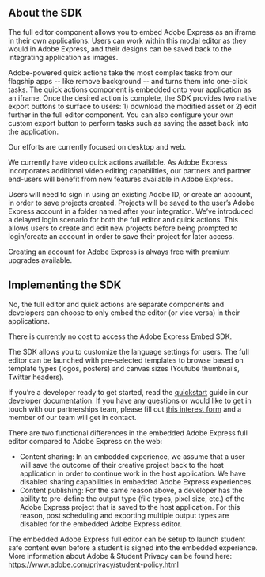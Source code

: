 ## About the SDK

<Accordion>

<AccordionItem header="What is the full editor? " isChevronIcon >

The full editor component allows you to embed Adobe Express as an iframe in their own applications. Users can work within this modal editor as they would in Adobe Express, and their designs can be saved back to the integrating application as images.

</AccordionItem>

<AccordionItem header="What are quick actions?" isChevronIcon >

Adobe-powered quick actions take the most complex tasks from our flagship apps -- like remove background -- and turns them into one-click tasks. The quick actions component is embedded onto your application as an iframe. Once the desired action is complete, the SDK provides two native export buttons to surface to users: 1) download the modified asset or 2) edit further in the full editor component. You can also configure your own custom export button to perform tasks such as saving the asset back into the application.

</AccordionItem>

<AccordionItem header="Do you have a mobile SDK?" isChevronIcon >

Our efforts are currently focused on desktop and web.

</AccordionItem>

<AccordionItem header="Do you support video editing?" isChevronIcon >

We currently have video quick actions available. As Adobe Express incorporates additional video editing capabilities, our partners and partner end-users will benefit from new features available in Adobe Express.

</AccordionItem>

<AccordionItem header="Do my users need an Adobe ID?" isChevronIcon >

Users will need to sign in using an existing Adobe ID, or create an account, in order to save projects created. Projects will be saved to the user’s Adobe Express account in a folder named after your integration. We’ve introduced a delayed login scenario for both the full editor and quick actions. This allows users to create and edit new projects before being prompted to login/create an account in order to save their project for later access.

Creating an account for Adobe Express is always free with premium upgrades available.  

</AccordionItem>

</Accordion>

## Implementing the SDK

<Accordion>

<AccordionItem header="Do I need to embed both the full editor and quick actions?" isChevronIcon >

No, the full editor and quick actions are separate components and developers can choose to only embed the editor (or vice versa) in their applications.

</AccordionItem>

<AccordionItem header="Is there a cost to use the SDK? " isChevronIcon >

There is currently no cost to access the Adobe Express Embed SDK.

</AccordionItem>

<AccordionItem header="What customizations are available in the SDK?" isChevronIcon >

The SDK allows you to customize the language settings for users. The full editor can be launched with pre-selected templates to browse based on template types (logos, posters) and canvas sizes (Youtube thumbnails, Twitter headers).

</AccordionItem>

<AccordionItem header="How do I get started? Do I need to apply?" isChevronIcon >

If you’re a developer ready to get started, read the [quickstart](https://developer.adobe.com/embed-sdk/docs/guides/) guide in our developer documentation. If you have any questions or would like to get in touch with our partnerships team, please fill out [this interest form](https://survey.adobe.com/jfe/form/SV_9LggYGfzm9w4Yaq) and a member of our team will get in contact.  

</AccordionItem>

<AccordionItem header="How does the full editor component provided by the SDK differ from the free/paid versions of [Adobe Express](https://adobe.com/express)? " isChevronIcon >

There are two functional differences in the embedded Adobe Express full editor compared to Adobe Express on the web:

* Content sharing: In an embedded experience, we assume that a user will save the outcome of their creative project back to the host application in order to continue work in the host application. We have disabled sharing capabilities in embedded Adobe Express experiences.  
* Content publishing: For the same reason above, a developer has the ability to pre-define the output type (file types, pixel size, etc.) of the Adobe Express project that is saved to the host application. For this reason, post scheduling and exporting multiple output types are disabled for the embedded Adobe Express editor.  

</AccordionItem>

<AccordionItem header="My user base includes minors/students. How can I be assured they get appropriate content?" isChevronIcon >

The embedded Adobe Express full editor can be setup to launch student safe content even before a student is signed into the embedded experience. More information about Adobe & Student Privacy can be found here: https://www.adobe.com/privacy/student-policy.html  

</AccordionItem>

</Accordion>
